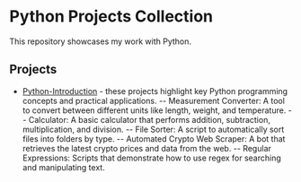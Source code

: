 # Python Projects Collection

This repository showcases my work with Python.

## Projects

- [Python-Introduction](Python-Introduction) - these projects highlight key Python programming concepts and practical applications.
-- Measurement Converter: A tool to convert between different units like length, weight, and temperature.
-- Calculator: A basic calculator that performs addition, subtraction, multiplication, and division.
-- File Sorter: A script to automatically sort files into folders by type.
-- Automated Crypto Web Scraper: A bot that retrieves the latest crypto prices and data from the web.
-- Regular Expressions: Scripts that demonstrate how to use regex for searching and manipulating text.